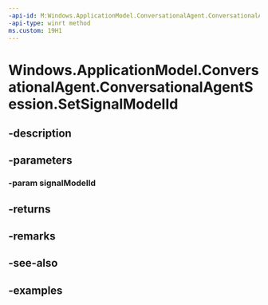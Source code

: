 ```yaml
---
-api-id: M:Windows.ApplicationModel.ConversationalAgent.ConversationalAgentSession.SetSignalModelId(System.UInt32)
-api-type: winrt method
ms.custom: 19H1
---
```


<!-- Method syntax.
public bool ConversationalAgentSession.SetSignalModelId(UInt32 signalModelId)
-->

# Windows.ApplicationModel.ConversationalAgent.ConversationalAgentSession.SetSignalModelId

## -description

## -parameters
### -param signalModelId

## -returns

## -remarks

## -see-also

## -examples

